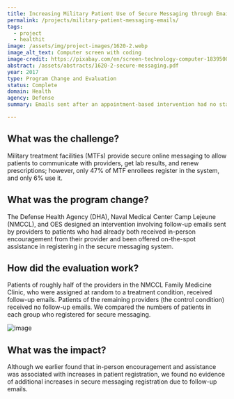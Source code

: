 ```yaml
---
title: Increasing Military Patient Use of Secure Messaging through Email Reminders
permalink: /projects/military-patient-messaging-emails/
tags: 
  - project 
  - healthit
image: /assets/img/project-images/1620-2.webp
image_alt_text: Computer screen with coding
image-credit: https://pixabay.com/en/screen-technology-computer-1839500/
abstract: /assets/abstracts/1620-2-secure-messaging.pdf
year: 2017
type: Program Change and Evaluation
status: Complete
domain: Health
agency: Defense 
summary: Emails sent after an appointment-based intervention had no statistically reliable impact on patient registration for secure messaging.

---
```

## What was the challenge?

Military treatment facilities (MTFs) provide secure online messaging to allow patients to communicate with providers, get lab results, and renew prescriptions; however, only 47% of MTF enrollees register in the system, and only 6% use it.

## What was the program change?

The Defense Health Agency (DHA), Naval Medical Center Camp Lejeune (NMCCL), and OES designed an intervention involving follow-up emails sent by providers to patients who had already both received in-person encouragement from their provider and been offered on-the-spot assistance in registering in the secure messaging system.

## How did the evaluation work?

Patients of roughly half of the providers in the NMCCL Family Medicine Clinic, who were assigned at random to a treatment condition, received follow-up emails. Patients of the remaining providers (the control condition) received no follow-up emails.  We compared the numbers of patients in each group who registered for secure messaging. 

![image]({{site.baseurl}}/assets/img/project-images/1620-2-graph.webp)

## What was the impact?

Although we earlier found that in-person encouragement and assistance was associated with increases in patient registration, we found no evidence of additional increases in secure messaging registration due to follow-up emails.
